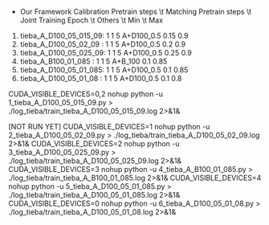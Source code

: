 - Our Framework
Calibration Pretrain steps \t Matching Pretrain steps \t Joint Training Epoch \t Others \t Min \t Max
					
1) tieba_A_D100_05_015_09:	1	1	5	A+D100_0.5	0.15 	0.9
2) tieba_A_D100_05_02_09 :	1	1	5	A+D100_0.5	0.2	    0.9
3) tieba_A_D100_05_025_09:	1	1	5	A+D100_0.5  0.25 	0.9
4) tieba_A_B100_01_085   :  1	1	5	A+B_100	    0.1	    0.85
5) tieba_A_D100_05_01_085:	1	1	5	A+D100_0.5	0.1	    0.85
6) tieba_A_D100_05_01_08 :	1	1	5	A+D100_0.5	0.1	    0.8


CUDA_VISIBLE_DEVICES=0,2 nohup python -u 1_tieba_A_D100_05_015_09.py > ./log_tieba/train_tieba_A_D100_05_015_09.log 2>&1&

[NOT RUN YET]
CUDA_VISIBLE_DEVICES=1 nohup python -u 2_tieba_A_D100_05_02_09.py > ./log_tieba/train_tieba_A_D100_05_02_09.log 2>&1&
CUDA_VISIBLE_DEVICES=2 nohup python -u 3_tieba_A_D100_05_025_09.py > ./log_tieba/train_tieba_A_D100_05_025_09.log 2>&1&
CUDA_VISIBLE_DEVICES=3 nohup python -u 4_tieba_A_B100_01_085.py > ./log_tieba/train_tieba_A_B100_01_085.log 2>&1&
CUDA_VISIBLE_DEVICES=4 nohup python -u 5_tieba_A_D100_05_01_085.py > ./log_tieba/train_tieba_A_D100_05_01_085.log 2>&1&
CUDA_VISIBLE_DEVICES=0 nohup python -u 6_tieba_A_D100_05_01_08.py > ./log_tieba/train_tieba_A_D100_05_01_08.log 2>&1&
